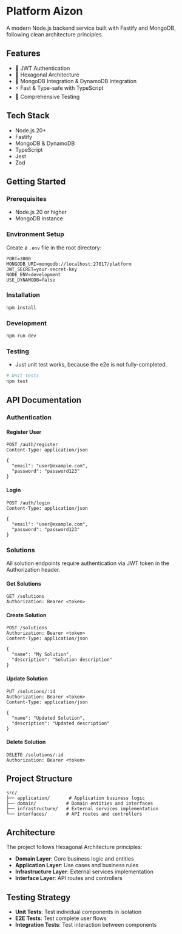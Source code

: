 # Platform Aizon

A modern Node.js backend service built with Fastify and MongoDB, following clean architecture principles.

## Features

- 🔐 JWT Authentication
- 🎯 Hexagonal Architecture
- 🔄 MongoDB Integration & DynamoDB Integration
- ⚡ Fast & Type-safe with TypeScript
- 🧪 Comprehensive Testing

## Tech Stack

- Node.js 20+
- Fastify
- MongoDB & DynamoDB
- TypeScript
- Jest
- Zod

## Getting Started

### Prerequisites

- Node.js 20 or higher
- MongoDB instance

### Environment Setup

Create a `.env` file in the root directory:

```env
PORT=3000
MONGODB_URI=mongodb://localhost:27017/platform
JWT_SECRET=your-secret-key
NODE_ENV=development
USE_DYNAMODB=false
```

### Installation

```bash
npm install
```

### Development

```bash
npm run dev
```

### Testing
- Just unit test works, because the e2e is not fully-completed.

```bash
# Unit tests
npm test
```

## API Documentation

### Authentication

#### Register User
```http
POST /auth/register
Content-Type: application/json

{
  "email": "user@example.com",
  "password": "password123"
}
```

#### Login
```http
POST /auth/login
Content-Type: application/json

{
  "email": "user@example.com",
  "password": "password123"
}
```

### Solutions

All solution endpoints require authentication via JWT token in the Authorization header.

#### Get Solutions
```http
GET /solutions
Authorization: Bearer <token>
```

#### Create Solution
```http
POST /solutions
Authorization: Bearer <token>
Content-Type: application/json

{
  "name": "My Solution",
  "description": "Solution description"
}
```

#### Update Solution
```http
PUT /solutions/:id
Authorization: Bearer <token>
Content-Type: application/json

{
  "name": "Updated Solution",
  "description": "Updated description"
}
```

#### Delete Solution
```http
DELETE /solutions/:id
Authorization: Bearer <token>
```

## Project Structure

```
src/
├── application/       # Application business logic
├── domain/           # Domain entities and interfaces
├── infrastructure/   # External services implementation
└── interfaces/       # API routes and controllers
```

## Architecture

The project follows Hexagonal Architecture principles:

- **Domain Layer**: Core business logic and entities
- **Application Layer**: Use cases and business rules
- **Infrastructure Layer**: External services implementation
- **Interface Layer**: API routes and controllers

## Testing Strategy

- **Unit Tests**: Test individual components in isolation
- **E2E Tests**: Test complete user flows
- **Integration Tests**: Test interaction between components